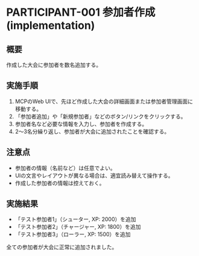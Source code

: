 # PARTICIPANT-001 参加者作成 (implementation)

## 概要

作成した大会に参加者を数名追加する。

## 実施手順

1. MCPのWeb UIで、先ほど作成した大会の詳細画面または参加者管理画面に移動する。
2. 「参加者追加」や「新規参加者」などのボタン/リンクをクリックする。
3. 参加者名など必要な情報を入力し、参加者を作成する。
4. 2～3名分繰り返し、参加者が大会に追加されたことを確認する。

## 注意点

- 参加者の情報（名前など）は任意でよい。
- UIの文言やレイアウトが異なる場合は、適宜読み替えて操作する。
- 作成した参加者の情報は控えておく。

## 実施結果

- 「テスト参加者1」（シューター, XP: 2000）を追加
- 「テスト参加者2」（チャージャー, XP: 1800）を追加
- 「テスト参加者3」（ローラー, XP: 1500）を追加

全ての参加者が大会に正常に追加されました。
